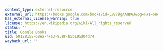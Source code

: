 ```yaml
---
content_type: external-resource
external_url: https://books.google.com/books?id=LVV7DgAAQBAJ&pg=PA1=onepage#v=onepage&q&f=false
has_external_license_warning: true
license: https://en.wikipedia.org/wiki/All_rights_reserved
status: ''
title: Google Books
uid: b0128158-68ea-47a3-9388-b5b195d04d74
wayback_url: ''
---
```

